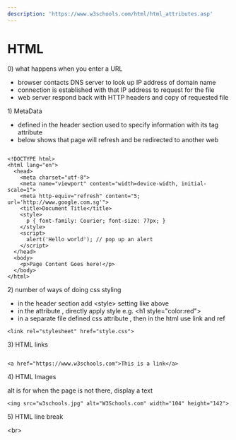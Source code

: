 ```yaml
---
description: 'https://www.w3schools.com/html/html_attributes.asp'
---
```


# HTML

0\) what happens when you enter a URL 

* browser contacts DNS server to look up IP address of domain name
* connection is established with that IP address to request for the file 
* web server respond back with HTTP headers and copy of requested file 



1\) MetaData 

* defined in the header section used to specify information with its tag attribute 
* below shows that page will refresh and be redirected to another web 

```markup

<!DOCTYPE html>
<html lang="en">
  <head>
    <meta charset="utf-8">
    <meta name="viewport" content="width=device-width, initial-scale=1">
    <meta http-equiv="refresh" content="5; url='http://www.google.com.sg'">
    <title>Document Title</title>
    <style>
      p { font-family: Courier; font-size: 77px; }
    </style>
    <script>
      alert('Hello world'); // pop up an alert
    </script>
  </head>
  <body>
    <p>Page Content Goes here!</p>
  </body>
</html>
```

2\) number of ways of doing css styling

* in the header section add &lt;style&gt; setting like above
* in the attribute , directly apply style e.g. &lt;h1 style="color:red"&gt;
* in a separate file defined css attribute , then in the html use link and ref 

```markup
<link rel="stylesheet" href="style.css">

```

3\) HTML links 

```markup

<a href="https://www.w3schools.com">This is a link</a>
```

4\) HTML Images

alt is for when the page is not there, display a text 

```markup
<img src="w3schools.jpg" alt="W3Schools.com" width="104" height="142">
```

5\) HTML line break

&lt;br&gt; 



